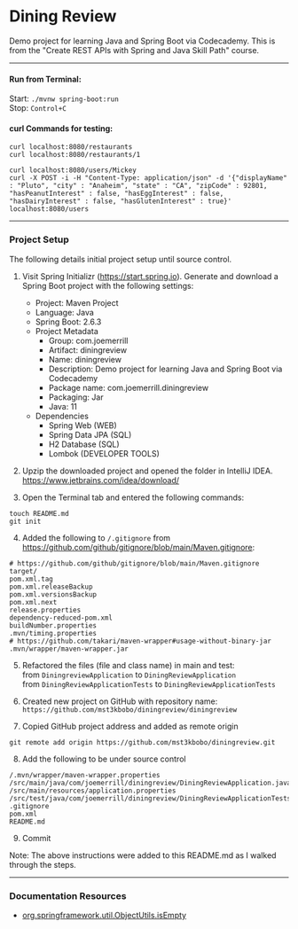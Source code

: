 # Dining Review

Demo project for learning Java and Spring Boot via Codecademy. 
This is from the "Create REST APIs with Spring and Java Skill Path" course.

---

#### Run from Terminal:

Start: `./mvnw spring-boot:run`  
Stop: `Control+C`

#### curl Commands for testing:

```
curl localhost:8080/restaurants
curl localhost:8080/restaurants/1

curl localhost:8080/users/Mickey
curl -X POST -i -H "Content-Type: application/json" -d '{"displayName" : "Pluto", "city" : "Anaheim", "state" : "CA", "zipCode" : 92801, "hasPeanutInterest" : false, "hasEggInterest" : false, "hasDairyInterest" : false, "hasGlutenInterest" : true}' localhost:8080/users

```

---

### Project Setup

The following details initial project setup until source control.

1. Visit Spring Initializr (https://start.spring.io). 
   Generate and download a Spring Boot project with the following settings:
   * Project: Maven Project
   * Language: Java
   * Spring Boot: 2.6.3
   * Project Metadata
     * Group: com.joemerrill 
     * Artifact: diningreview 
     * Name: diningreview 
     * Description: Demo project for learning Java and Spring Boot via Codecademy 
     * Package name: com.joemerrill.diningreview 
     * Packaging: Jar 
     * Java: 11
   * Dependencies
     * Spring Web (WEB)
     * Spring Data JPA (SQL)
     * H2 Database (SQL)
     * Lombok (DEVELOPER TOOLS)

2. Upzip the downloaded project and opened the folder in IntelliJ IDEA. 
   https://www.jetbrains.com/idea/download/

3. Open the Terminal tab and entered the following commands:
```
touch README.md
git init
```

4. Added the following to `/.gitignore` from https://github.com/github/gitignore/blob/main/Maven.gitignore:
```
# https://github.com/github/gitignore/blob/main/Maven.gitignore
target/
pom.xml.tag
pom.xml.releaseBackup
pom.xml.versionsBackup
pom.xml.next
release.properties
dependency-reduced-pom.xml
buildNumber.properties
.mvn/timing.properties
# https://github.com/takari/maven-wrapper#usage-without-binary-jar
.mvn/wrapper/maven-wrapper.jar
```

5. Refactored the files (file and class name) in main and test:  
   from `DiningreviewApplication` to `DiningReviewApplication`  
   from `DiningReviewApplicationTests` to `DiningReviewApplicationTests`

6. Created new project on GitHub with repository name:  
   `https://github.com/mst3kbobo/diningreview/diningreview`
7. Copied GitHub project address and added as remote origin
```
git remote add origin https://github.com/mst3kbobo/diningreview.git
```
8. Add the following to be under source control
```
/.mvn/wrapper/maven-wrapper.properties
/src/main/java/com/joemerrill/diningreview/DiningReviewApplication.java
/src/main/resources/application.properties
/src/test/java/com/joemerrill/diningreview/DiningReviewApplicationTests.java
.gitignore
pom.xml
README.md
```
9. Commit

Note: The above instructions were added to this README.md as I walked through the steps.

---

### Documentation Resources

* [org.springframework.util.ObjectUtils.isEmpty](https://docs.spring.io/spring-framework/docs/current/javadoc-api/org/springframework/util/ObjectUtils.html#isEmpty-java.lang.Object-)





